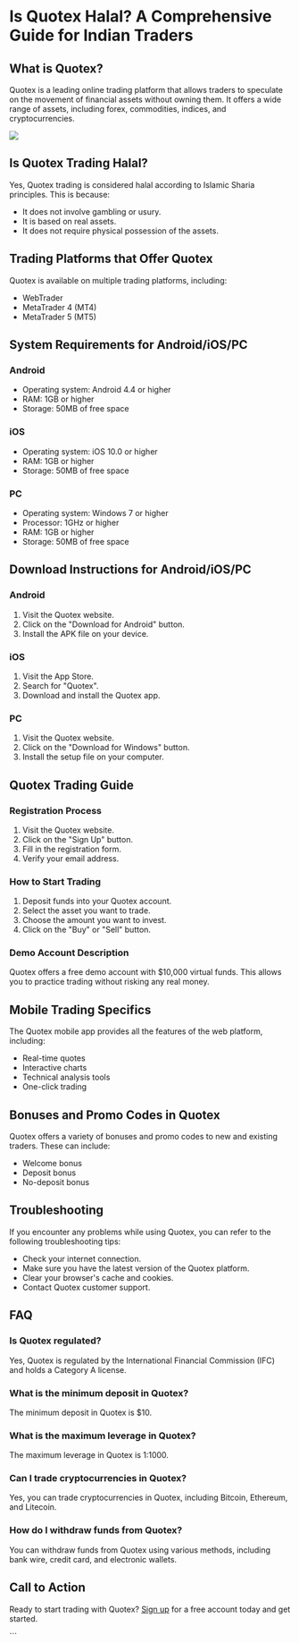 # Is Quotex Halal? A Comprehensive Guide for Indian Traders

## What is Quotex?

Quotex is a leading online trading platform that allows traders to
speculate on the movement of financial assets without owning them. It
offers a wide range of assets, including forex, commodities, indices,
and cryptocurrencies.

[![](https://static.quotex.io/files/4_en/300_250.jpg)](https://traff.sbs/brokerqxlid)

## Is Quotex Trading Halal?

Yes, Quotex trading is considered halal according to Islamic Sharia
principles. This is because:

-   It does not involve gambling or usury.
-   It is based on real assets.
-   It does not require physical possession of the assets.

## Trading Platforms that Offer Quotex

Quotex is available on multiple trading platforms, including:

-   WebTrader
-   MetaTrader 4 (MT4)
-   MetaTrader 5 (MT5)

## System Requirements for Android/iOS/PC

### Android

-   Operating system: Android 4.4 or higher
-   RAM: 1GB or higher
-   Storage: 50MB of free space

### iOS

-   Operating system: iOS 10.0 or higher
-   RAM: 1GB or higher
-   Storage: 50MB of free space

### PC

-   Operating system: Windows 7 or higher
-   Processor: 1GHz or higher
-   RAM: 1GB or higher
-   Storage: 50MB of free space

## Download Instructions for Android/iOS/PC

### Android

1.  Visit the Quotex website.
2.  Click on the "Download for Android" button.
3.  Install the APK file on your device.

### iOS

1.  Visit the App Store.
2.  Search for "Quotex".
3.  Download and install the Quotex app.

### PC

1.  Visit the Quotex website.
2.  Click on the "Download for Windows" button.
3.  Install the setup file on your computer.

## Quotex Trading Guide

### Registration Process

1.  Visit the Quotex website.
2.  Click on the "Sign Up" button.
3.  Fill in the registration form.
4.  Verify your email address.

### How to Start Trading

1.  Deposit funds into your Quotex account.
2.  Select the asset you want to trade.
3.  Choose the amount you want to invest.
4.  Click on the "Buy" or "Sell" button.

### Demo Account Description

Quotex offers a free demo account with \$10,000 virtual funds. This
allows you to practice trading without risking any real money.

## Mobile Trading Specifics

The Quotex mobile app provides all the features of the web platform,
including:

-   Real-time quotes
-   Interactive charts
-   Technical analysis tools
-   One-click trading

## Bonuses and Promo Codes in Quotex

Quotex offers a variety of bonuses and promo codes to new and existing
traders. These can include:

-   Welcome bonus
-   Deposit bonus
-   No-deposit bonus

## Troubleshooting

If you encounter any problems while using Quotex, you can refer to the
following troubleshooting tips:

-   Check your internet connection.
-   Make sure you have the latest version of the Quotex platform.
-   Clear your browser\'s cache and cookies.
-   Contact Quotex customer support.

## FAQ

### Is Quotex regulated?

Yes, Quotex is regulated by the International Financial Commission (IFC)
and holds a Category A license.

### What is the minimum deposit in Quotex?

The minimum deposit in Quotex is \$10.

### What is the maximum leverage in Quotex?

The maximum leverage in Quotex is 1:1000.

### Can I trade cryptocurrencies in Quotex?

Yes, you can trade cryptocurrencies in Quotex, including Bitcoin,
Ethereum, and Litecoin.

### How do I withdraw funds from Quotex?

You can withdraw funds from Quotex using various methods, including bank
wire, credit card, and electronic wallets.

## Call to Action

Ready to start trading with Quotex? [Sign
up](\%22https://broker-qx.pro/sign-up/?lid=1102511\%22) for a free
account today and get started.

\`\`\`

